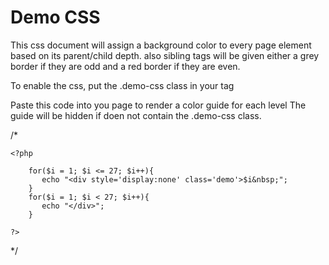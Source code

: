 # Demo CSS

 This css document will assign a background color to every page element 
 based on its parent/child depth.  also sibling tags will be given either 
 a grey border if they are odd and a red border if they are even.
 
 To enable the css, put the .demo-css class in your <body> tag


 Paste this code into you page to render a color guide for each level
 The guide will be hidden if <body> doen not contain the .demo-css class.	



/*
 
    <?php

        for($i = 1; $i <= 27; $i++){
           echo "<div style='display:none' class='demo'>$i&nbsp;";
        }
        for($i = 1; $i < 27; $i++){
           echo "</div>";
        }

    ?>
      
*/